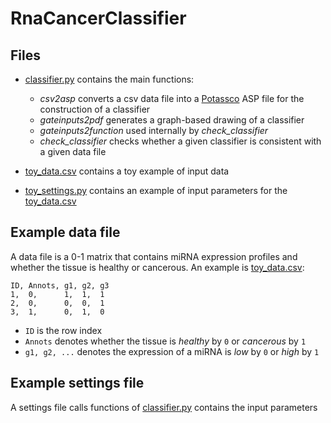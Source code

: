 # RnaCancerClassifier

## Files

 * [classifier.py](./classifier.py) contains the main functions:
   * _csv2asp_ converts a csv data file into a [Potassco](http://potassco.sourceforge.net) ASP file for the construction of a classifier
   * _gateinputs2pdf_ generates a graph-based drawing of a classifier
   * _gateinputs2function_ used internally by _check\_classifier_
   * _check\_classifier_ checks whether a given classifier is consistent with a given data file
 
 * [toy_data.csv](./toy_data.csv) contains a toy example of input data  
 * [toy_settings.py](./toy_settings.py) contains an example of input parameters for the [toy_data.csv](./toy_data.csv)
 

## Example data file
A data file is a 0-1 matrix that contains miRNA expression profiles and whether the tissue is healthy or cancerous.
An example is [toy_data.csv](./toy_data.csv):

```
ID, Annots, g1, g2, g3
1,  0,      1,  1,  1
2,  0,      0,  0,  1
3,  1,      0,  1,  0
```
 * `ID` is the row index
 * `Annots` denotes whether the tissue is _healthy_ by `0` or _cancerous_ by `1`
 * `g1, g2, ...` denotes the expression of a miRNA is _low_ by `0` or _high_ by `1`
 

## Example settings file
A settings file calls functions of [classifier.py](./classifier.py) contains the input parameters 
